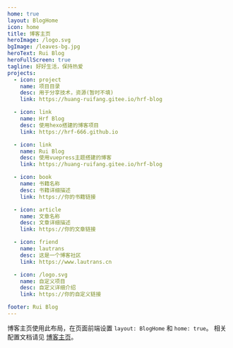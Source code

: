 ```yaml
---
home: true
layout: BlogHome
icon: home
title: 博客主页
heroImage: /logo.svg
bgImage: /leaves-bg.jpg
heroText: Rui Blog
heroFullScreen: true
tagline: 好好生活，保持热爱
projects:
  - icon: project
    name: 项目目录
    desc: 用于分享技术，资源(暂时不填)
    link: https://huang-ruifang.gitee.io/hrf-blog

  - icon: link
    name: Hrf Blog
    desc: 使用hexo搭建的博客项目
    link: https://hrf-666.github.io

  - icon: link
    name: Rui Blog
    desc: 使用vuepress主题搭建的博客
    link: https://huang-ruifang.gitee.io/hrf-blog

  - icon: book
    name: 书籍名称
    desc: 书籍详细描述
    link: https://你的书籍链接

  - icon: article
    name: 文章名称
    desc: 文章详细描述
    link: https://你的文章链接

  - icon: friend
    name: lautrans
    desc: 这是一个博客社区
    link: https://www.lautrans.cn

  - icon: /logo.svg
    name: 自定义项目
    desc: 自定义详细介绍
    link: https://你的自定义链接

footer: Rui Blog
---
```


博客主页使用此布局，在页面前端设置 `layout: BlogHome` 和 `home: true`。
相关配置文档请见 [博客主页](https://theme-hope.vuejs.press/zh/guide/blog/home/)。
